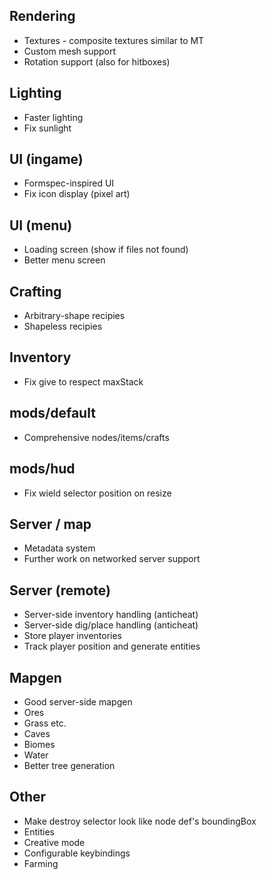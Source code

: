 ## Rendering

* Textures - composite textures similar to MT
* Custom mesh support
* Rotation support (also for hitboxes)


## Lighting
* Faster lighting
* Fix sunlight


## UI (ingame)

* Formspec-inspired UI
* Fix icon display (pixel art)


## UI (menu)

* Loading screen (show if files not found)
* Better menu screen


## Crafting

* Arbitrary-shape recipies
* Shapeless recipies


## Inventory

* Fix give to respect maxStack


## mods/default

* Comprehensive nodes/items/crafts


## mods/hud

* Fix wield selector position on resize


## Server / map

* Metadata system
* Further work on networked server support


## Server (remote)

* Server-side inventory handling (anticheat)
* Server-side dig/place handling (anticheat)
* Store player inventories
* Track player position and generate entities


## Mapgen

* Good server-side mapgen
* Ores
* Grass etc.
* Caves
* Biomes
* Water
* Better tree generation


## Other

* Make destroy selector look like node def's boundingBox
* Entities
* Creative mode
* Configurable keybindings
* Farming
